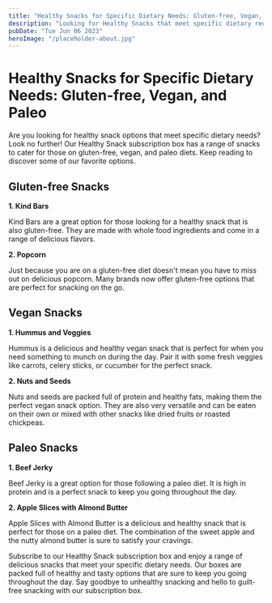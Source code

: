```yaml
---
title: "Healthy Snacks for Specific Dietary Needs: Gluten-free, Vegan, and Paleo - Subscribe to our Healthy Snack Box"
description: "Looking for Healthy Snacks that meet specific dietary requirements? Our subscription box has a range of options that are Gluten-free, Vegan or Paleo. Subscribe and enjoy guilt-free snacking"
pubDate: "Tue Jun 06 2023"
heroImage: "/placeholder-about.jpg"
---
```


# Healthy Snacks for Specific Dietary Needs: Gluten-free, Vegan, and Paleo

Are you looking for healthy snack options that meet specific dietary needs? Look no further! Our Healthy Snack subscription box has a range of snacks to cater for those on gluten-free, vegan, and paleo diets. Keep reading to discover some of our favorite options.

## Gluten-free Snacks

**1. Kind Bars**

Kind Bars are a great option for those looking for a healthy snack that is also gluten-free. They are made with whole food ingredients and come in a range of delicious flavors.

**2. Popcorn**

Just because you are on a gluten-free diet doesn&#39;t mean you have to miss out on delicious popcorn. Many brands now offer gluten-free options that are perfect for snacking on the go.

## Vegan Snacks

**1. Hummus and Veggies**

Hummus is a delicious and healthy vegan snack that is perfect for when you need something to munch on during the day. Pair it with some fresh veggies like carrots, celery sticks, or cucumber for the perfect snack.

**2. Nuts and Seeds**

Nuts and seeds are packed full of protein and healthy fats, making them the perfect vegan snack option. They are also very versatile and can be eaten on their own or mixed with other snacks like dried fruits or roasted chickpeas.

## Paleo Snacks

**1. Beef Jerky**

Beef Jerky is a great option for those following a paleo diet. It is high in protein and is a perfect snack to keep you going throughout the day.

**2. Apple Slices with Almond Butter**

Apple Slices with Almond Butter is a delicious and healthy snack that is perfect for those on a paleo diet. The combination of the sweet apple and the nutty almond butter is sure to satisfy your cravings.

Subscribe to our Healthy Snack subscription box and enjoy a range of delicious snacks that meet your specific dietary needs. Our boxes are packed full of healthy and tasty options that are sure to keep you going throughout the day. Say goodbye to unhealthy snacking and hello to guilt-free snacking with our subscription box.